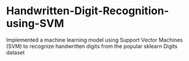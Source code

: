 # Handwritten-Digit-Recognition-using-SVM
Implemented a machine learning model using Support Vector Machines (SVM) to recognize handwritten digits from the popular sklearn Digits dataset
